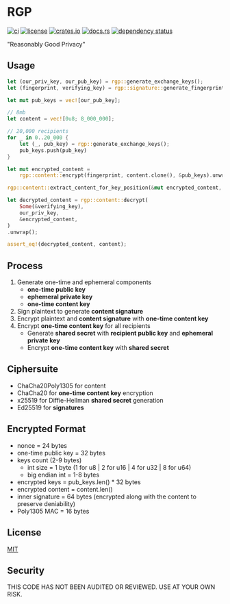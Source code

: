 # RGP

[![ci](https://github.com//ordinarylabs/RGP/actions/workflows/ci.yml/badge.svg)](https://github.com//ordinarylabs/RGP/actions/workflows/ci.yml)
[![license](https://img.shields.io/github/license/ordinarylabs/RGP.svg)](https://github.com/ordinarylabs/RGP/blob/main/LICENSE)
[![crates.io](https://img.shields.io/crates/v/rgp.svg)](https://crates.io/crates/rgp)
[![docs.rs](https://docs.rs/rgp/badge.svg)](https://docs.rs/rgp/)
[![dependency status](https://deps.rs/repo/github/ordinarylabs/RGP/status.svg)](https://deps.rs/repo/github/ordinarylabs/RGP)

"Reasonably Good Privacy"

## Usage

```rust
let (our_priv_key, our_pub_key) = rgp::generate_exchange_keys();
let (fingerprint, verifying_key) = rgp::signature::generate_fingerprint();

let mut pub_keys = vec![our_pub_key];

// 8mb
let content = vec![0u8; 8_000_000];

// 20,000 recipients
for _ in 0..20_000 {
    let (_, pub_key) = rgp::generate_exchange_keys();
    pub_keys.push(pub_key)
}

let mut encrypted_content =
    rgp::content::encrypt(fingerprint, content.clone(), &pub_keys).unwrap();

rgp::content::extract_content_for_key_position(&mut encrypted_content, 0).unwrap();

let decrypted_content = rgp::content::decrypt(
    Some(&verifying_key),
    our_priv_key,
    &encrypted_content,
)
.unwrap();

assert_eq!(decrypted_content, content);
```

## Process

1. Generate one-time and ephemeral components
    - **one-time public key**
    - **ephemeral private key**
    - **one-time content key**
2. Sign plaintext to generate **content signature**
3. Encrypt plaintext and **content signature** with **one-time content key**
4. Encrypt **one-time content key** for all recipients
    - Generate **shared secret** with **recipient public key** and **ephemeral private key**
    - Encrypt **one-time content key** with **shared secret**

## Ciphersuite

- ChaCha20Poly1305 for content
- ChaCha20 for **one-time content key** encryption
- x25519 for Diffie-Hellman **shared secret** generation
- Ed25519 for **signatures**

## Encrypted Format

- nonce = 24 bytes
- one-time public key = 32 bytes
- keys count (2-9 bytes)
    - int size = 1 byte (1 for u8 | 2 for u16 | 4 for u32 | 8 for u64)
    - big endian int = 1-8 bytes
- encrypted keys = pub_keys.len() * 32 bytes
- encrypted content = content.len()
- inner signature = 64 bytes (encrypted along with the content to preserve deniability)
- Poly1305 MAC = 16 bytes

## License

[MIT](https://opensource.org/license/MIT)

## Security

THIS CODE HAS NOT BEEN AUDITED OR REVIEWED. USE AT YOUR OWN RISK.
